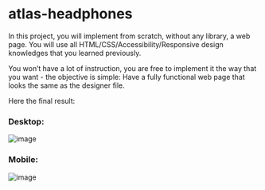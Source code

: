 # atlas-headphones
In this project, you will implement from scratch, without any library, a web page. You will use all HTML/CSS/Accessibility/Responsive design knowledges that you learned previously.

You won’t have a lot of instruction, you are free to implement it the way that you want - the objective is simple: Have a fully functional web page that looks the same as the designer file.

Here the final result:
### Desktop:
![image](https://github.com/meisibley/atlas-headphones/assets/91511404/bf426593-a585-4c2f-966a-7693b3b283a5)

### Mobile:
![image](https://github.com/meisibley/atlas-headphones/assets/91511404/fc67dd67-a343-42d5-8456-364e9e1aee2f)
